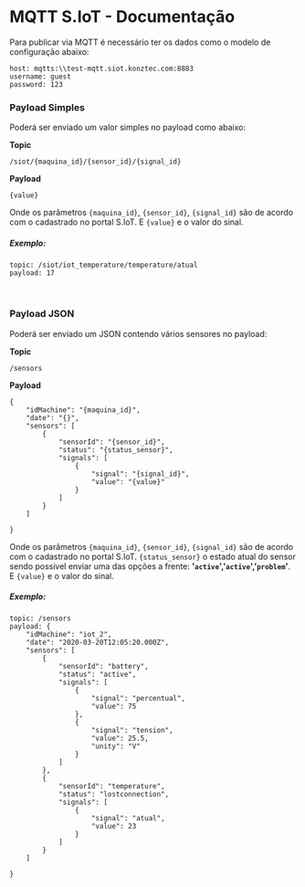# MQTT S.IoT - Documentação

Para publicar via MQTT é necessário ter os dados como o modelo de configuração abaixo:

```
host: mqtts:\\test-mqtt.siot.konztec.com:8883
username: guest
password: 123
```


### <strong>Payload Simples</strong>

Poderá ser enviado um valor simples no payload como abaixo:

<strong>Topic</strong>
```
/siot/{maquina_id}/{sensor_id}/{signal_id}
```
<strong>Payload</strong>
```
{value}
```

Onde os parâmetros `{maquina_id}`, `{sensor_id}`, `{signal_id}` são de acordo com o cadastrado no portal S.IoT.
E `{value}` e o valor do sinal.

##### <strong>Exemplo</strong>:

```
topic: /siot/iot_temperature/temperature/atual
payload: 17
```

<br/>

### <strong>Payload JSON</strong>

Poderá ser enviado um JSON contendo vários sensores no payload:

<strong>Topic</strong>
```
/sensors
```
<strong>Payload</strong>
```
{
    "idMachine": "{maquina_id}",
    "date": "{}",
    "sensors": [
        {
            "sensorId": "{sensor_id}",
            "status": "{status_sensor}",
            "signals": [
                {
                    "signal": "{signal_id}",
                    "value": "{value}"
                }
            ]
        }
    ]
  
}
```

Onde os parâmetros `{maquina_id}`, `{sensor_id}`, `{signal_id}` são de acordo com o cadastrado no portal S.IoT.
`{status_sensor}` o estado atual do sensor sendo possível enviar uma das opções a frente: <strong>'`active`','`active`','`problem`'</strong>.
E `{value}` e o valor do sinal.

##### <strong>Exemplo</strong>:

```
topic: /sensors
payload: {
    "idMachine": "iot_2",
    "date": "2020-03-20T12:05:20.000Z",
    "sensors": [
        {
            "sensorId": "battery",
            "status": "active",
            "signals": [
                {
                    "signal": "percentual",
                    "value": 75
                },
                {
                    "signal": "tension",
                    "value": 25.5,
                    "unity": "V"
                }
            ]
        },
        {
            "sensorId": "temperature",
            "status": "lostconnection",
            "signals": [
                {
                    "signal": "atual",
                    "value": 23
                }
            ]
        }
    ]
  
}
```